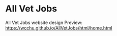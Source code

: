 # All Vet Jobs

All Vet Jobs website design
Preview: https://wcchu.github.io/AllVetJobs/html/home.html
